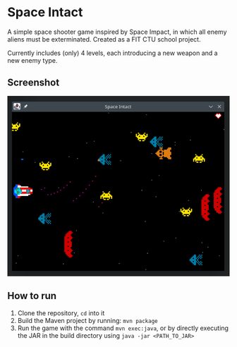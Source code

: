 # Space Intact

A simple space shooter game inspired by Space Impact, in which all enemy aliens must be exterminated. Created as a FIT CTU school project.

Currently includes (only) 4 levels, each introducing a new weapon and a new enemy type.

## Screenshot

![Screenshot](screenshot.png)

## How to run

1. Clone the repository, `cd` into it
2. Build the Maven project by running: `mvn package`
3. Run the game with the command `mvn exec:java`, or by directly executing the JAR in the build directory using `java -jar <PATH_TO_JAR>`
